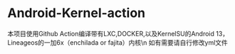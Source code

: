 # Android-Kernel-action
本项目使用Github Action编译带有LXC,DOCKER,以及KernelSU的Android 13，Lineageos的一加6x（enchilada or fajita）内核\n
如有需要请自行修改yml文件
